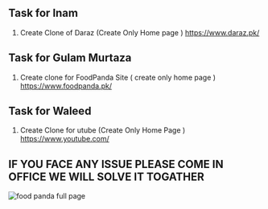 ## Task for Inam
1. Create Clone of Daraz (Create Only Home page ) https://www.daraz.pk/

## Task for Gulam Murtaza
1. Create clone for FoodPanda Site ( create only home page ) https://www.foodpanda.pk/

## Task for Waleed 
1. Create Clone for utube (Create Only Home Page ) https://www.youtube.com/



## IF YOU FACE ANY ISSUE PLEASE COME IN OFFICE WE WILL SOLVE IT TOGATHER 
![food panda full page ](../Lecture-3/murtaza/output/fullpagefp.png)